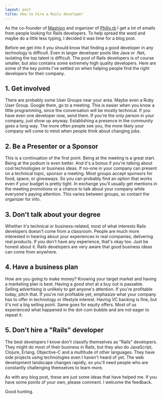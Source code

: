 ```yaml
---
layout: post
title: How to hire a Rails developer
---
```


As the co-founder of [Mashion](http://mashion.net) and organizer of [Philly.rb](http://phillyrb.org) I get a lot of emails from people looking for Rails developers. To help spread the word and maybe do a little less typing, I decided it was time for a blog post.

Before we get into it you should know that finding a good developer in any technology is difficult. Even in larger developer pools like Java or .Net, isolating the top talent is difficult. The pool of Rails developers is of course smaller, but also contains some extremely high quality developers. Here are some of the key points I've settled on when helping people find the right developers for their company.

## 1. Get involved

There are probably some User Groups near your area. Maybe even a Ruby User Group. Google them, go to a meeting. This is easier when you know a little programming, since the conversation will be mostly technical. If you have even one developer now, send them. If you're the only person in your company, just show up anyway. Establishing a presence in the community goes a long way. The more often people see you, the more likely your company will come to mind when people think about changing jobs.

## 2. Be a Presenter or a Sponsor

This is a continuation of the first point. Being at the meeting is a great start. Being at the podium is even better. And it's a bonus if you're talking about cool technologies or business ideas. If no-one in your company can present on a technical topic, sponsor a meeting. Most groups accept sponsors for food, space, or giveaways. So you can probably find an option that works even if your budget is pretty tight. In exchange you'll usually get mentions in the meeting promotions or a chance to talk about your company while everyone's paying attention. This varies between groups, so contact the organizer for info.

## 3. Don't talk about your degree

Whether it's technical or business-related, most of what interests Rails developers doesn't come from a classroom. People are much more interested in hearing about your experiences in real companies, delivering real products. If you don't have any experience, that's okay too. Just be honest about it. Rails developers are very aware that good business ideas can come from anywhere.

## 4. Have a business plan

How are you going to make money? Knowing your target market and having a marketing plan is best. Having a good shot at a buy out is passable. Selling advertising is unlikely to get anyone's attention. If you're profitable today, pitch that. If you're not profitable yet, emphasize what your company has to offer in technology or lifestyle interest. Having VC backing is fine, but it's not a big selling point. Same goes for equity offers. Most of us experienced what happened in the dot-com bubble and are not eager to repeat it.

## 5. Don't hire a "Rails" developer

The best developers I know don't classify themselves as "Rails" developers. They might do most of their business in Rails, but they also do JavaScript, Clojure, Erlang, Objective-C and a multitude of other languages. They have side projects using technologies even I haven't heard of yet. The web development landscape changes rapidly, so you'll need people who are constantly challenging themselves to learn more.

As with any blog post, these are just some ideas that have helped me. If you have some points of your own, please comment. I welcome the feedback.

Good hunting.
